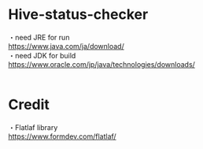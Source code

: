 # Hive-status-checker
・need JRE for run <br>
https://www.java.com/ja/download/ <br>
・need JDK for build <br>
https://www.oracle.com/jp/java/technologies/downloads/
<br>
<br>
# Credit <br>
・Flatlaf library <br>
https://www.formdev.com/flatlaf/